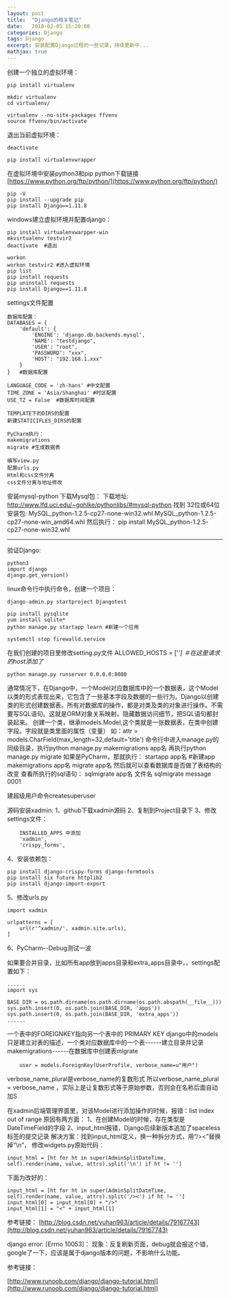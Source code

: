 ```yaml
---
layout: post
title:  "Django的相关笔记"
date:   2018-02-05 15:20:00
categories: Django
tags: Django
excerpt: 安装配置Django过程的一些记录，持续更新中...
mathjax: true
---
```


创建一个独立的虚拟环境：
```
pip install virtualenv
```

```
mkdir virtualenv
cd virtualenv/

virtualenv --no-site-packages ffvenv
source ffvenv/bin/activate
```
退出当前虚拟环境：
```
deactivate
```

```
pip install virtualenvwrapper
```


在虚拟环境中安装python3和pip
python下载链接[https://www.python.org/ftp/python/](https://www.python.org/ftp/python/)
```
pip -V
pip install --upgrade pip
pip install Django==1.11.8
```

windows建立虚拟环境并配置django：
```
pip install virtualenvwarpper-win
mkvirtualenv testvir2
deactivate  #退出

workon
workon testvir2 #进入虚拟环境
pip list
pip install requests
pip uninstall requests
pip install Django==1.11.8

```

settings文件配置
```
数据库配置：
DATABASES = {
    'default': {
        'ENGINE': 'django.db.backends.mysql',
        'NAME': "testdjango",
        'USER': "root",
        'PASSWORD': "xxx",
        'HOST': "192.168.1.xxx"
    }
}   #数据库配置

LANGUAGE_CODE = 'zh-hans' #中文配置
TIME_ZONE = 'Asia/Shanghai' #时区配置
USE_TZ = False  #数据库时间配置
```
```
TEMPLATE下的DIRS的配置
新建STATICIFLES_DIRS的配置

PyCharm执行：
makemigrations
migrate #生成数据表

编写view.py
配置urls.py
Html和css文件分离
css文件分离与地址修改
```

安装mysql-python
下载Mysql包：
下载地址: http://www.lfd.uci.edu/~gohlke/pythonlibs/#mysql-python
找到 32位或64位安装包:
MySQL_python-1.2.5-cp27-none-win32.whl
MySQL_python-1.2.5-cp27-none-win_amd64.whl
然后执行：
pip install MySQL_python-1.2.5-cp27-none-win32.whl

---------------
验证Django:
```
python3
import django
django.get_version()
```

linux命令行中执行命令，创建一个项目：
```
django-admin.py startproject Djangotest

pip install pysqlite
yum install sqlite*
python manage.py startapp learn #新建一个应用
```

```
systemctl stop firewalld.service
```

在我们创建的项目里修改setting.py文件
ALLOWED_HOSTS = ['*']  ＃在这里请求的host添加了*

```
python manage.py runserver 0.0.0.0:8080
```

通常情况下，在Django中，一个Model对应数据库中的一个数据表，这个Model以类的形式表现出来，它包含了一些基本字段及数据的一些行为。Django以创建类的形式创建数据表。所有对数据库的操作，都是对类及类的对象进行操作。不需要写SQL语句。这就是ORM对象关系映射。隐藏数据访问细节，把SQL语句都封装起来。
创建一个类，继承models.Model,这个类就是一张数据表，在类中创建字段。字段就是类里面的属性（变量）
如：attr = models.CharField(max_length=32,default='title')
命令行中进入manage.py的同级目录，执行python manage.py makemigrations app名
再执行python manage.py migrate
如果是PyCharm，那就执行：
startapp app名 #新建app
makemigrations app名
migrate app名
然后就可以查看数据库是否做了表结构的改变
查看所执行的sql语句：
sqlmigrate app名 文件名
sqlmigrate message 0001

建超级用户命令createsuperuser

源码安装xadmin:
1、github下载xadmin源码
2、复制到Project目录下
3、修改settings文件：
```
    INSTALLED_APPS 中添加
    'xadmin',
    'crispy_forms',
```
4、安装依赖包：
```
pip install django-crispy-forms django-formtools 
pip install six future httplib2
pip install django-import-export
```
5、修改urls.py
```
import xadmin

urlpatterns = [
    url(r'^xadmin/', xadmin.site.urls),
]
```
6、PyCharm--Debug测试一波

如果要合并目录，比如所有app放到apps目录和extra_apps目录中，，settings配置如下：
```
......
import sys

BASE_DIR = os.path.dirname(os.path.dirname(os.path.abspath(__file__)))
sys.path.insert(0, os.path.join(BASE_DIR, 'apps'))
sys.path.insert(0, os.path.join(BASE_DIR, 'extra_apps'))
......
```

一个表中的FOREIGNKEY指向另一个表中的 PRIMARY KEY
django中的models只是建立对表的描述，一个类对应数据库中的一个表------建立目录并记录makemigrations------在数据库中创建表migrate
```
    user = models.ForeignKey(UserProfile, verbose_name=u"用户")
```

verbose_name_plural是verbose_name的复数形式
所以verbose_name_plural = verbose_name ，实际上是让复数形式等于原始参数，否则会在名称后面自动加S

在xadmin后端管理界面里，对该Model进行添加操作的时候，报错：list index out of range
原因有两方面：
1、在创建Model的时候，存在类型是DateTimeField的字段
2、input_html报错，Django后续新版本追加了spaceless标签的提交记录
解决方案：找到input_html定义，换一种拆分方式，用“/><”替换掉“\n”，
修改widgets.py原始代码：
```
input_html = [ht for ht in super(AdminSplitDateTime, self).render(name, value, attrs).split('\n') if ht != '']
```
下面为改好的：
```
input_html = [ht for ht in super(AdminSplitDateTime, self).render(name, value, attrs).split('/><') if ht != '']
input_html[0] = input_html[0] + "/>"
input_html[1] = "<" + input_html[1]
```
参考链接：
[http://blog.csdn.net/yuhan963/article/details/79167743](http://blog.csdn.net/yuhan963/article/details/79167743)


django error: [Errno 10053]：
现象：反复刷新页面，debug就会报这个错，
google了一下，应该是属于django版本的问题，不影响什么功能。


参考链接：

[http://www.runoob.com/django/django-tutorial.html](http://www.runoob.com/django/django-tutorial.html)


